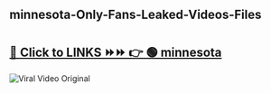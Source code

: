 
 ## minnesota-Only-Fans-Leaked-Videos-Files

# <h2><a href="https://mediaupload.pro?minnesota">🔗 Click to LINKS ⏩⏩ 👉 🟢 minnesota </a></h2>

<a href="https://mediaupload.pro?minnesota" rel="nofollow" data-target="animated-image.originalLink"><img src="https://i.ibb.co.com/xMMVF88/686577567.gif" alt="Viral Video Original" style="max-width: 100%; display: inline-block;" data-target="animated-image.originalImage"></a>